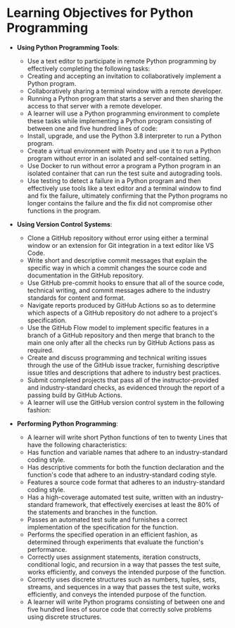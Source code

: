 # Learning Objectives for Python Programming

- **Using Python Programming Tools**:
    - Use a text editor to participate in remote Python programming by
    effectively completing the following tasks:
    - Creating and accepting an invitation to collaboratively implement a
    Python program.
    - Collaboratively sharing a terminal window with a remote developer.
    - Running a Python program that starts a server and then sharing the
    access to that server with a remote developer.
    - A learner will use a Python programming environment to complete these tasks
    while implementing a Python program consisting of between one and five
    hundred lines of code:
    - Install, upgrade, and use the Python 3.8 interpreter to run a Python
    program.
    - Create a virtual environment with Poetry and use it to run a Python
    program without error in an isolated and self-contained setting.
    - Use Docker to run without error a program a Python program in an isolated
    container that can run the test suite and autograding tools.
    - Use testing to detect a failure in a Python program and then effectively
    use tools like a text editor and a terminal window to find and fix the
    failure, ultimately confirming that the Python programs no longer contains
    the failure and the fix did not compromise other functions in the program.

- **Using Version Control Systems**:
    - Clone a GitHub repository without error using either a terminal window or
    an extension for Git integration in a text editor like VS Code.
    - Write short and descriptive commit messages that explain the specific way
    in which a commit changes the source code and documentation in the GitHub
    repository.
    - Use GitHub pre-commit hooks to ensure that all of the source code,
    technical writing, and commit messages adhere to the industry standards
    for content and format.
    - Navigate reports produced by GitHub Actions so as to determine which
    aspects of a GitHub repository do not adhere to a project's specification.
    - Use the GitHub Flow model to implement specific features in a branch of a
    GitHub repository and then merge that branch to the main one only after
    all the checks run by GitHub Actions pass as required.
    - Create and discuss programming and technical writing issues through the
    use of the GitHub issue tracker, furnishing descriptive issue titles and
    descriptions that adhere to industry best practices.
    - Submit completed projects that pass all of the instructor-provided and
    industry-standard checks, as evidenced through the report of a passing
    build by GitHub Actions.
    - A learner will use the GitHub version control system in the following
    fashion:

- **Performing Python Programming**:
    - A learner will write short Python functions of ten to twenty Lines that have
    the following characteristics:
    - Has function and variable names that adhere to an industry-standard coding
    style.
    - Has descriptive comments for both the function declaration and the
    function's code that adhere to an industry-standard coding style.
    - Features a source code format that adheres to an industry-standard coding
    style.
    - Has a high-coverage automated test suite, written with an
    industry-standard framework, that effectively exercises at least the 80%
    of the statements and branches in the function.
    - Passes an automated test suite and furnishes a correct implementation of
    the specification for the function.
    - Performs the specified operation in an efficient fashion, as determined
    through experiments that evaluate the function's performance.
    - Correctly uses assignment statements, iteration constructs, conditional
    logic, and recursion in a way that passes the test suite, works
    efficiently, and conveys the intended purpose of the function.
    - Correctly uses discrete structures such as numbers, tuples, sets, streams,
    and sequences in a way that passes the test suite, works efficiently, and
    conveys the intended purpose of the function.
    - A learner will write Python programs consisting of between one and five
    hundred lines of source code that correctly solve problems using discrete
    structures.
